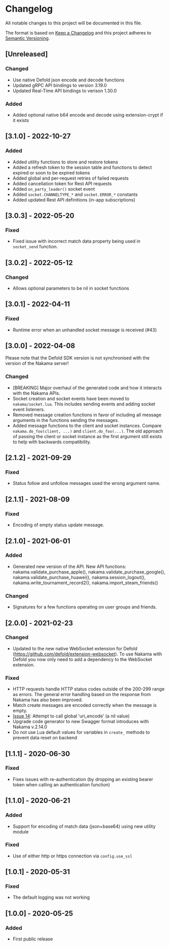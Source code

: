 # Changelog

All notable changes to this project will be documented in this file.

The format is based on [Keep a Changelog](http://keepachangelog.com/en/1.0.0/)
and this project adheres to [Semantic Versioning](http://semver.org/spec/v2.0.0.html).

## [Unreleased]
### Changed
- Use native Defold json encode and decode functions
- Updated gRPC API bindings to version 3.19.0
- Updated Real-Time API bindings to verison 1.30.0

### Added
- Added optional native b64 encode and decode using extension-crypt if it exists

## [3.1.0] - 2022-10-27
### Added
- Added utility functions to store and restore tokens
- Added a refresh token to the session table and functions to detect expired or soon to be expired tokens
- Added global and per-request retries of failed requests
- Added cancellation token for Rest API requests
- Added `on_party_leader()` socket event
- Added `socket.CHANNELTYPE_*` and `socket.ERROR_*` constants
- Added updated Rest API definitions (in-app subscriptions)

## [3.0.3] - 2022-05-20
### Fixed
- Fixed issue with incorrect match data property being used in `socket_send` function.

## [3.0.2] - 2022-05-12
### Changed
- Allows optional parameters to be nil in socket functions


## [3.0.1] - 2022-04-11
### Fixed
- Runtime error when an unhandled socket message is received (#43)


## [3.0.0] - 2022-04-08
Please note that the Defold SDK version is not synchronised with the version of the Nakama server!

### Changed
- [BREAKING] Major overhaul of the generated code and how it interacts with the Nakama APIs.
- Socket creation and socket events have been moved to `nakama/socket.lua`. This includes sending events and adding socket event listeners.
- Removed message creation functions in favor of including all message arguments in the functions sending the messages.
- Added message functions to the client and socket instances. Compare `nakama.do_foo(client, ...)` and `client.do_foo(...)`. The old approach of passing the client or socket instance as the first argument still exists to help with backwards compatibility.


## [2.1.2] - 2021-09-29
### Fixed
- Status follow and unfollow messages used the wrong argument name.


## [2.1.1] - 2021-08-09
### Fixed
- Encoding of empty status update message.


## [2.1.0] - 2021-06-01
### Added
- Generated new version of the API. New API functions: nakama.validate_purchase_apple(), nakama.validate_purchase_google(), nakama.validate_purchase_huawei(), nakama.session_logout(), nakama.write_tournament_record2(), nakama.import_steam_friends()

### Changed
- Signatures for a few functions operating on user groups and friends.


## [2.0.0] - 2021-02-23
### Changed
- Updated to the new native WebSocket extension for Defold (https://github.com/defold/extension-websocket). To use Nakama with Defold you now only need to add a dependency to the WebSocket extension.

### Fixed
- HTTP requests handle HTTP status codes outside of the 200-299 range as errors. The general error handling based on the response from Nakama has also been improved.
- Match create messages are encoded correctly when the message is empty.
- [Issue 14](https://github.com/heroiclabs/nakama-defold/issues/14): Attempt to call global 'uri_encode' (a nil value)
- Upgrade code generator to new Swagger format introduces with Nakama v.2.14.0
- Do not use Lua default values for variables in `create_` methods to prevent data reset on backend


## [1.1.1] - 2020-06-30
### Fixed
- Fixes issues with re-authentication (by dropping an existing bearer token when calling an authentication function)


## [1.1.0] - 2020-06-21
### Added
- Support for encoding of match data (json+base64) using new utility module

### Fixed
- Use of either http or https connection via `config.use_ssl`


## [1.0.1] - 2020-05-31
### Fixed
- The default logging was not working


## [1.0.0] - 2020-05-25
### Added
- First public release
